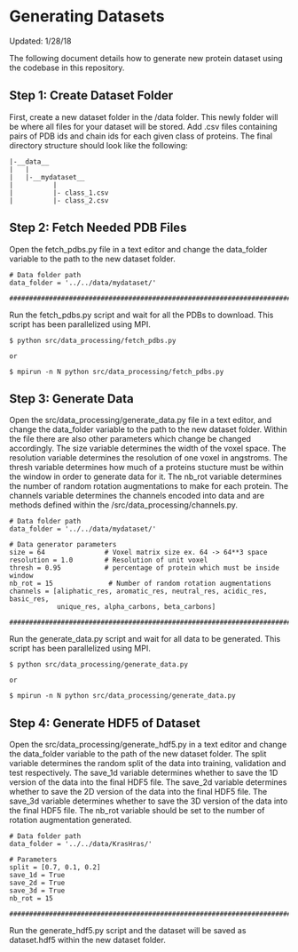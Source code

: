 # Generating Datasets
Updated: 1/28/18

The following document details how to generate new protein dataset using the codebase
in this repository.

## Step 1: Create Dataset Folder

First, create a new dataset folder in the /data folder. This newly folder will be where
all files for your dataset will be stored. Add .csv files containing pairs of PDB ids and
chain ids for each given class of proteins. The final directory structure should
look like the following:

```
|-__data__
|   |
|   |-__mydataset__
|          |
|          |- class_1.csv
|          |- class_2.csv

```

## Step 2: Fetch Needed PDB Files

Open the fetch_pdbs.py file in a text editor and change the data_folder variable
to the path to the new dataset folder.

```
# Data folder path
data_folder = '../../data/mydataset/'

################################################################################

```

Run the fetch_pdbs.py script and wait for all the PDBs to
download. This script has been parallelized using MPI.

```
$ python src/data_processing/fetch_pdbs.py

or

$ mpirun -n N python src/data_processing/fetch_pdbs.py

```

## Step 3: Generate Data

Open the src/data_processing/generate_data.py file in a text editor, and change
the data_folder variable to the path to the new dataset folder. Within the file
there are also other parameters which change be changed accordingly. The size variable
determines the width of the voxel space. The resolution variable determines the
resolution of one voxel in angstroms. The thresh variable determines how much of
a proteins stucture must be within the window in order to generate data for it.
The nb_rot variable determines the number of random rotation augmentations to
make for each protein. The channels variable determines the channels encoded
into data and are methods defined within the /src/data_processing/channels.py.

```
# Data folder path
data_folder = '../../data/mydataset/'

# Data generator parameters
size = 64               # Voxel matrix size ex. 64 -> 64**3 space
resolution = 1.0        # Resolution of unit voxel
thresh = 0.95           # percentage of protein which must be inside window
nb_rot = 15              # Number of random rotation augmentations
channels = [aliphatic_res, aromatic_res, neutral_res, acidic_res, basic_res,
            unique_res, alpha_carbons, beta_carbons]

################################################################################

```

Run the generate_data.py script and wait for all data to be generated. This script
has been parallelized using MPI.

```
$ python src/data_processing/generate_data.py

or

$ mpirun -n N python src/data_processing/generate_data.py

```

## Step 4: Generate HDF5 of Dataset

Open the src/data_processing/generate_hdf5.py in a text editor and change the
data_folder variable to the path of the new dataset folder. The split variable
determines the random split of the data into training, validation and test
respectively. The save_1d variable determines whether to save the 1D version of
the data into the final HDF5 file. The save_2d variable determines whether to
save the 2D version of the data into the final HDF5 file. The save_3d variable
determines whether to save the 3D version of the data into the final HDF5 file.
The nb_rot variable should be set to the number of rotation augmentation generated.


```
# Data folder path
data_folder = '../../data/KrasHras/'

# Parameters
split = [0.7, 0.1, 0.2]
save_1d = True
save_2d = True
save_3d = True
nb_rot = 15

################################################################################

```

Run the generate_hdf5.py script and the dataset will be saved as dataset.hdf5 within
the new dataset folder.
